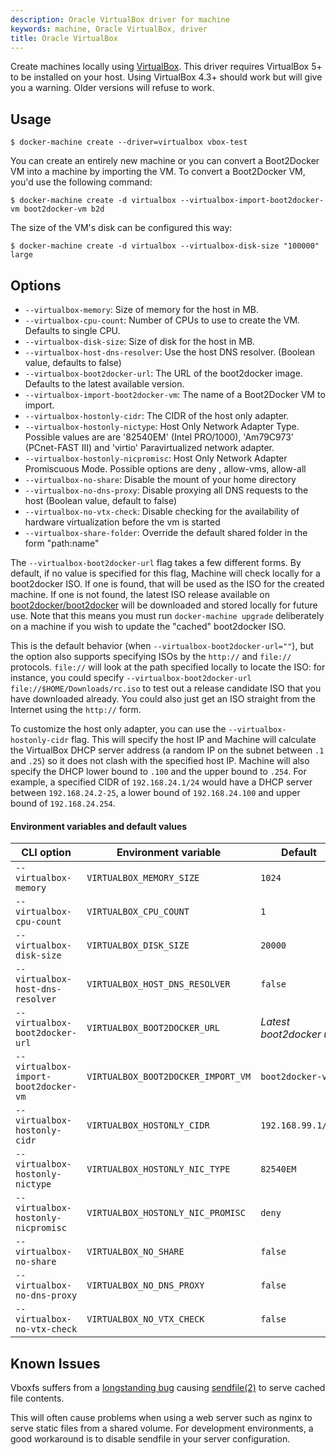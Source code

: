 ```yaml
---
description: Oracle VirtualBox driver for machine
keywords: machine, Oracle VirtualBox, driver
title: Oracle VirtualBox
---
```


Create machines locally using [VirtualBox](https://www.virtualbox.org/).
This driver requires VirtualBox 5+ to be installed on your host.
Using VirtualBox 4.3+ should work but will give you a warning. Older versions
will refuse to work.

## Usage

    $ docker-machine create --driver=virtualbox vbox-test

You can create an entirely new machine or you can convert a Boot2Docker VM into
a machine by importing the VM. To convert a Boot2Docker VM, you'd use the following
command:

    $ docker-machine create -d virtualbox --virtualbox-import-boot2docker-vm boot2docker-vm b2d

The size of the VM's disk can be configured this way:

    $ docker-machine create -d virtualbox --virtualbox-disk-size "100000" large

## Options

-   `--virtualbox-memory`: Size of memory for the host in MB.
-   `--virtualbox-cpu-count`: Number of CPUs to use to create the VM. Defaults to single CPU.
-   `--virtualbox-disk-size`: Size of disk for the host in MB.
-   `--virtualbox-host-dns-resolver`: Use the host DNS resolver. (Boolean value, defaults to false)
-   `--virtualbox-boot2docker-url`: The URL of the boot2docker image. Defaults to the latest available version.
-   `--virtualbox-import-boot2docker-vm`: The name of a Boot2Docker VM to import.
-   `--virtualbox-hostonly-cidr`: The CIDR of the host only adapter.
-   `--virtualbox-hostonly-nictype`: Host Only Network Adapter Type. Possible values are are '82540EM' (Intel PRO/1000), 'Am79C973' (PCnet-FAST III) and 'virtio' Paravirtualized network adapter.
-   `--virtualbox-hostonly-nicpromisc`: Host Only Network Adapter Promiscuous Mode. Possible options are deny , allow-vms, allow-all
-   `--virtualbox-no-share`: Disable the mount of your home directory
-   `--virtualbox-no-dns-proxy`: Disable proxying all DNS requests to the host (Boolean value, default to false)
-   `--virtualbox-no-vtx-check`: Disable checking for the availability of hardware virtualization before the vm is started
-   `--virtualbox-share-folder`: Override the default shared folder in the form "path:name"

The `--virtualbox-boot2docker-url` flag takes a few different forms. By
default, if no value is specified for this flag, Machine will check locally for
a boot2docker ISO. If one is found, that will be used as the ISO for the
created machine. If one is not found, the latest ISO release available on
[boot2docker/boot2docker](https://github.com/boot2docker/boot2docker) will be
downloaded and stored locally for future use. Note that this means you must run
`docker-machine upgrade` deliberately on a machine if you wish to update the "cached"
boot2docker ISO.

This is the default behavior (when `--virtualbox-boot2docker-url=""`), but the
option also supports specifying ISOs by the `http://` and `file://` protocols.
`file://` will look at the path specified locally to locate the ISO: for
instance, you could specify `--virtualbox-boot2docker-url
file://$HOME/Downloads/rc.iso` to test out a release candidate ISO that you have
downloaded already. You could also just get an ISO straight from the Internet
using the `http://` form.

To customize the host only adapter, you can use the `--virtualbox-hostonly-cidr`
flag.  This will specify the host IP and Machine will calculate the VirtualBox
DHCP server address (a random IP on the subnet between `.1` and `.25`) so
it does not clash with the specified host IP.
Machine will also specify the DHCP lower bound to `.100` and the upper bound
to `.254`.  For example, a specified CIDR of `192.168.24.1/24` would have a
DHCP server between `192.168.24.2-25`, a lower bound of `192.168.24.100` and
upper bound of `192.168.24.254`.

#### Environment variables and default values

| CLI option                           | Environment variable               | Default                  |
| ------------------------------------ | ---------------------------------- | ------------------------ |
| `--virtualbox-memory`                | `VIRTUALBOX_MEMORY_SIZE`           | `1024`                   |
| `--virtualbox-cpu-count`             | `VIRTUALBOX_CPU_COUNT`             | `1`                      |
| `--virtualbox-disk-size`             | `VIRTUALBOX_DISK_SIZE`             | `20000`                  |
| `--virtualbox-host-dns-resolver`     | `VIRTUALBOX_HOST_DNS_RESOLVER`     | `false`                  |
| `--virtualbox-boot2docker-url`       | `VIRTUALBOX_BOOT2DOCKER_URL`       | _Latest boot2docker url_ |
| `--virtualbox-import-boot2docker-vm` | `VIRTUALBOX_BOOT2DOCKER_IMPORT_VM` | `boot2docker-vm`         |
| `--virtualbox-hostonly-cidr`         | `VIRTUALBOX_HOSTONLY_CIDR`         | `192.168.99.1/24`        |
| `--virtualbox-hostonly-nictype`      | `VIRTUALBOX_HOSTONLY_NIC_TYPE`     | `82540EM`                |
| `--virtualbox-hostonly-nicpromisc`   | `VIRTUALBOX_HOSTONLY_NIC_PROMISC`  | `deny`                   |
| `--virtualbox-no-share`              | `VIRTUALBOX_NO_SHARE`              | `false`                  |
| `--virtualbox-no-dns-proxy`          | `VIRTUALBOX_NO_DNS_PROXY`          | `false`                  |
| `--virtualbox-no-vtx-check`          | `VIRTUALBOX_NO_VTX_CHECK`          | `false`                  |

## Known Issues

Vboxfs suffers from a [longstanding bug](https://www.virtualbox.org/ticket/9069)
causing [sendfile(2)](http://linux.die.net/man/2/sendfile) to serve cached file
contents.

This will often cause problems when using a web server such as nginx to serve
static files from a shared volume. For development environments, a good
workaround is to disable sendfile in your server configuration.